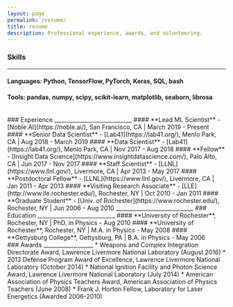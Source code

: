 ```yaml
---
layout: page
permalink: /resume/
title: resume
description: Professional experience, awards, and volunteering.
---
```


### Skills
____________________________
#### **Languages:** Python, TensorFlow, PyTorch, Keras, SQL, bash
#### **Tools:** pandas, numpy, scipy, scikit-learn, matplotlib, seaborn, librosa
<br/>
### Experience
____________________________
#### **Lead ML Scientist**  - [Noble.AI](https://noble.ai/), San Francisco, CA  | March 2019 - Present
#### **Senior Data Scientist**  - [Lab41](https://lab41.org/), Menlo Park, CA  | Aug 2018 - March 2019
#### **Data Scientist** - [Lab41](https://lab41.org/), Menlo Park, CA | Nov 2017 - Aug 2018
#### **Fellow**  - [Insight Data Science](https://www.insightdatascience.com/), Palo Alto, CA | Jun 2017 - Nov 2017
#### **Staff Scientist** -  [LLNL](https://www.llnl.gov/), Livermore, CA | Apr 2013 - May 2017
#### **Postdoctoral Fellow** - [LLNL](https://www.llnl.gov/), Livermore, CA | Jan 2011 - Apr 2013
#### **Visiting Research Associate** - [LLE](http://www.lle.rochester.edu/), Rochester, NY | Oct 2010 - Jan 2011
#### **Graduate Student** - [Univ. of Rochester](https://www.rochester.edu/), Rochester, NY | Jun 2006 - Aug 2010
____________________________
### Education
____________________________
#### **University of Rochester**,  Rochester, NY | PhD. in Physics - Aug 2010
#### **University of Rochester**,  Rochester, NY | M.A. in Physics - May 2008
#### **Gettysburg College**, Gettysburg, PA | B.A. in Physics - May 2006

<br/>
### Awards
__________________
* Weapons and Complex Integration Directorate Award, Lawrence Livermore National Laboratory (August 2016)
* 2013 Defense Program Award of Excellence, Lawrence Livermore National Laboratory (October 2014)
* National Ignition Facility and Photon Science Award, Lawrence Livermore National Laboratory (July 2014)
* American Association of Physics Teachers Award, American Association of Physics Teachers (June 2008)
* Frank J. Horton Fellow, Laboratory for Laser Energetics (Awarded 2006-2010)
